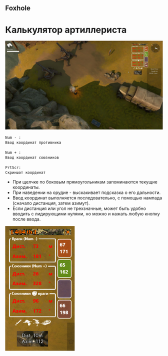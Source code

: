 Foxhole
---
# Калькулятор артиллериста

![](screenshots\1.jpg)

```
Num - :  
Ввод координат противника  
  
Num + :  
Ввод координат союзников  
  
PrtScr:  
Скриншот координат  
```

+ При щелчке по боковым прямоугольникам запоминаются текущие координаты.  
+ При наведении на орудие - выскакивает подсказка о его дальности.  
+ Ввод координат выполняется последовательно, с помощью нампада (сначало дистанция, затем азимут).  
+ Если дистанция или угол не трехзначные, может быть удобно вводить с лидирующими нулями, но можно и нажать любую кнопку после ввода.  

![](screenshots\2.png)